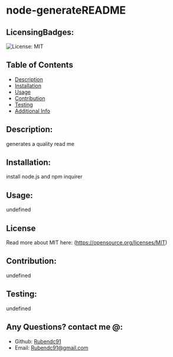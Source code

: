 # node-generateREADME
  ## LicensingBadges:
  ![License: MIT](https://img.shields.io/badge/License-MIT-yellow.svg)
  ## Table of Contents 
  - [Description](#description)
  - [Installation](#installation)
  - [Usage](#usage)
  - [Contribution](#contribution)
  - [Testing](#testing)
  - [Additional Info](#additional-info)
  ## Description:
  generates a quality read me 
  ## Installation:
  install node.js and npm inquirer
  ## Usage:
  undefined
  ## License
  Read more about MIT here:
  (https://opensource.org/licenses/MIT)
  ## Contribution:
  undefined
  ## Testing:
  undefined
  ## Any Questions? contact me @:
  - Github: [Rubendc91](https://github.com/Rubendc91)
  - Email: Rubendc91@gmail.com 